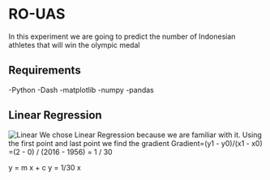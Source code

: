 # RO-UAS

In this experiment we are going to predict the number of Indonesian athletes that will win the olympic medal
## Requirements
-Python
-Dash
-matplotlib
-numpy
-pandas


## Linear Regression

![Linear](https://octodex.github.com/images/yaktocat.png)
We chose Linear Regression because we are familiar with it. Using the first point and last point we 
find the gradient 
Gradient=(y1 - y0)/(x1 - x0)
        =(2  - 0) / (2016 - 1956)
        = 1 / 30
        
y = m x + c
y = 1/30 x 
